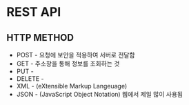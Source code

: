 # REST API

## HTTP METHOD

- POST - 요청에 보안을 적용하여 서버로 전달함
- GET - 주소창을 통해 정보를 조회하는 것
- PUT - 
- DELETE - 
- XML - (eXtensible Markup Langeuage)
- JSON - (JavaScript Object Notation) 웹에서 제일 많이 사용됨